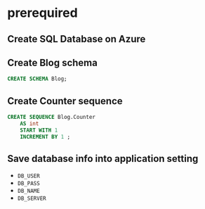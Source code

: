 # prerequired

## Create SQL Database on Azure

## Create Blog schema

```sql
CREATE SCHEMA Blog;
```

## Create Counter sequence

```sql
CREATE SEQUENCE Blog.Counter
    AS int
    START WITH 1
    INCREMENT BY 1 ;
```

## Save database info into application setting

- `DB_USER`
- `DB_PASS`
- `DB_NAME`
- `DB_SERVER`
